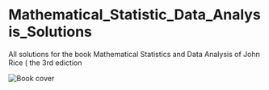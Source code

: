 # Mathematical_Statistic_Data_Analysis_Solutions
 All solutions for the book Mathematical Statistics and Data Analysis of John Rice ( the 3rd ediction

![Book cover]("https://github.com/duonghung86/Mathematical_Statistic_Data_Analysis_Solutions/blob/main/Book%20cover.PNG")
